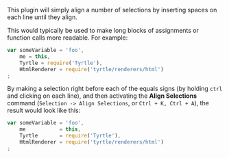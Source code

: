 This plugin will simply align a number of selections by inserting spaces on each line until they align.

This would typically be used to make long blocks of assignments or function calls more readable. For example:

```javascript
var someVariable = 'foo',
    me = this,
    Tyrtle = require('Tyrtle'),
    HtmlRenderer = require('tyrtle/renderers/html')
;
```

By making a selection right before each of the equals signs (by holding `ctrl` and clicking on each line), and then activating the **Align Selections** command (`Selection -> Align Selections`, or `Ctrl + K, Ctrl + A`), the result would look like this:

```javascript
var someVariable = 'foo',
    me           = this,
    Tyrtle       = require('Tyrtle'),
    HtmlRenderer = require('tyrtle/renderers/html')
;
```
